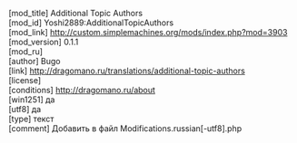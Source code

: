 [mod_title] Additional Topic Authors  
[mod_id] Yoshi2889:AdditionalTopicAuthors  
[mod_link] http://custom.simplemachines.org/mods/index.php?mod=3903  
[mod_version] 0.1.1  
[mod_ru]  
[author] Bugo  
[link] http://dragomano.ru/translations/additional-topic-authors  
[license]  
[conditions] http://dragomano.ru/about  
[win1251] да  
[utf8] да  
[type] текст  
[comment] Добавить в файл Modifications.russian[-utf8].php